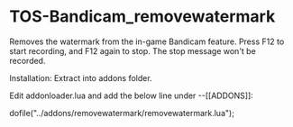 # TOS-Bandicam_removewatermark
Removes the watermark from the in-game Bandicam feature.  Press F12 to start recording, and F12 again to stop. The stop message won't be recorded.

Installation:
Extract into addons folder.

Edit addonloader.lua and add the below line under --[[ADDONS]]:

dofile("../addons/removewatermark/removewatermark.lua");

